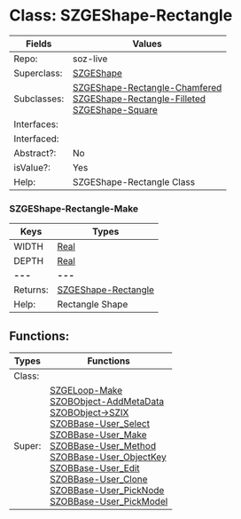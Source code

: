 
# Class:	SZGEShape-Rectangle

| Fields | Values |
| --------- | --------- |
| Repo: | soz-live |
| Superclass: | [SZGEShape](SZGEShape.html) |
| Subclasses: | [SZGEShape-Rectangle-Chamfered](SZGEShape-Rectangle-Chamfered.html) <br> [SZGEShape-Rectangle-Filleted](SZGEShape-Rectangle-Filleted.html) <br> [SZGEShape-Square](SZGEShape-Square.html) |
| Interfaces: |  |
| Interfaced: |  |
| Abstract?: | No |
| isValue?: | Yes |
| Help: | SZGEShape-Rectangle Class |

### SZGEShape-Rectangle-Make

| Keys | Types |
| --------- | --------- |
| WIDTH | [Real](Real.html) |
| DEPTH | [Real](Real.html) |
| **---** | **---** |
| Returns: | [SZGEShape-Rectangle](SZGEShape-Rectangle.html) |
| Help: | Rectangle Shape |


## Functions:

| Types | Functions |
| --------- | --------- |
| Class: |  |
| Super: | [SZGELoop-Make](SZGELoop.html) <br> [SZOBObject-AddMetaData](SZOBObject.html) <br> [SZOBObject->SZIX](SZOBObject.html) <br> [SZOBBase-User_Select](SZOBBase.html) <br> [SZOBBase-User_Make](SZOBBase.html) <br> [SZOBBase-User_Method](SZOBBase.html) <br> [SZOBBase-User_ObjectKey](SZOBBase.html) <br> [SZOBBase-User_Edit](SZOBBase.html) <br> [SZOBBase-User_Clone](SZOBBase.html) <br> [SZOBBase-User_PickNode](SZOBBase.html) <br> [SZOBBase-User_PickModel](SZOBBase.html) |


